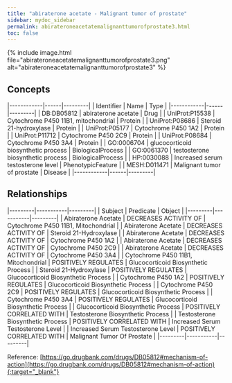 ```yaml
---
title: "abiraterone acetate - Malignant tumor of prostate"
sidebar: mydoc_sidebar
permalink: abirateroneacetatemalignanttumorofprostate3.html
toc: false 
---
```


{% include image.html file="abirateroneacetatemalignanttumorofprostate3.png" alt="abirateroneacetatemalignanttumorofprostate3" %}

## Concepts

|------------|------|---------|
| Identifier | Name | Type    |
|------------|------|---------|
| DB:DB05812 | abiraterone acetate | Drug |
| UniProt:P15538 | Cytochrome P450 11B1, mitochondrial | Protein |
| UniProt:P08686 | Steroid 21-hydroxylase | Protein |
| UniProt:P05177 | Cytochrome P450 1A2 | Protein |
| UniProt:P11712 | Cytochrome P450 2C9 | Protein |
| UniProt:P08684 | Cytochrome P450 3A4 | Protein |
| GO:0006704 | glucocorticoid biosynthetic process | BiologicalProcess |
| GO:0061370 | testosterone biosynthetic process | BiologicalProcess |
| HP:0030088 | Increased serum testosterone level | PhenotypicFeature |
| MESH:D011471 | Malignant tumor of prostate | Disease |
|------------|------|---------|

## Relationships

|---------|-----------|---------|
| Subject | Predicate | Object  |
|---------|-----------|---------|
| Abiraterone Acetate | DECREASES ACTIVITY OF | Cytochrome P450 11B1, Mitochondrial |
| Abiraterone Acetate | DECREASES ACTIVITY OF | Steroid 21-Hydroxylase |
| Abiraterone Acetate | DECREASES ACTIVITY OF | Cytochrome P450 1A2 |
| Abiraterone Acetate | DECREASES ACTIVITY OF | Cytochrome P450 2C9 |
| Abiraterone Acetate | DECREASES ACTIVITY OF | Cytochrome P450 3A4 |
| Cytochrome P450 11B1, Mitochondrial | POSITIVELY REGULATES | Glucocorticoid Biosynthetic Process |
| Steroid 21-Hydroxylase | POSITIVELY REGULATES | Glucocorticoid Biosynthetic Process |
| Cytochrome P450 1A2 | POSITIVELY REGULATES | Glucocorticoid Biosynthetic Process |
| Cytochrome P450 2C9 | POSITIVELY REGULATES | Glucocorticoid Biosynthetic Process |
| Cytochrome P450 3A4 | POSITIVELY REGULATES | Glucocorticoid Biosynthetic Process |
| Glucocorticoid Biosynthetic Process | POSITIVELY CORRELATED WITH | Testosterone Biosynthetic Process |
| Testosterone Biosynthetic Process | POSITIVELY CORRELATED WITH | Increased Serum Testosterone Level |
| Increased Serum Testosterone Level | POSITIVELY CORRELATED WITH | Malignant Tumor Of Prostate |
|---------|-----------|---------|

Reference: [https://go.drugbank.com/drugs/DB05812#mechanism-of-action](https://go.drugbank.com/drugs/DB05812#mechanism-of-action){:target="_blank"}